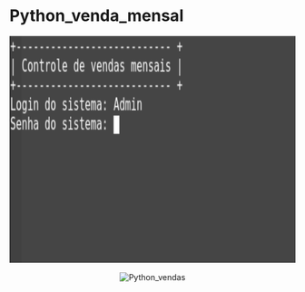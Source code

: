 # Python_venda_mensal

<p align="center">
  <img src="https://github.com/villani31/Python_venda_mensal/blob/main/imagens/login.png?w=740" alt="Python_vendas"height=400px >
</p>

<p align="center">
  <img src="https://github.com/villani31/Python_venda_mensal/tree/main/imagens/errologin.png?w=740" alt="Python_vendas"height=400px >
</p>
